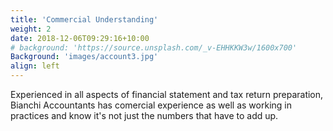 ```yaml
---
title: 'Commercial Understanding'
weight: 2
date: 2018-12-06T09:29:16+10:00
# background: 'https://source.unsplash.com/_v-EHHKKW3w/1600x700'
Background: 'images/account3.jpg'
align: left
---
```


Experienced in all aspects of financial statement and tax return preparation, Bianchi Accountants has comercial experience as well as working in practices and know it's not just the numbers that have to add up.
